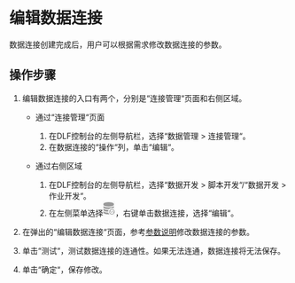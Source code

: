 # 编辑数据连接<a name="dayu_01_0526"></a>

数据连接创建完成后，用户可以根据需求修改数据连接的参数。

## 操作步骤<a name="zh-cn_topic_0125513550_section1538065185019"></a>

1.  编辑数据连接的入口有两个，分别是“连接管理“页面和右侧区域。
    -   通过“连接管理“页面
        1.  在DLF控制台的左侧导航栏，选择“数据管理  \>  连接管理“。
        2.  在数据连接的“操作“列，单击“编辑“。

    -   通过右侧区域
        1.  在DLF控制台的左侧导航栏，选择“数据开发  \>  脚本开发“/“数据开发  \>  作业开发“。
        2.  在左侧菜单选择![](figures/data_connection_logo.png)，右键单击数据连接，选择“编辑“。

2.  在弹出的“编辑数据连接“页面，参考[参数说明](创建数据连接-0.md#zh-cn_topic_0125513549_section118852059172916)修改数据连接的参数。
3.  单击“测试“，测试数据连接的连通性。如果无法连通，数据连接将无法保存。
4.  单击“确定“，保存修改。

